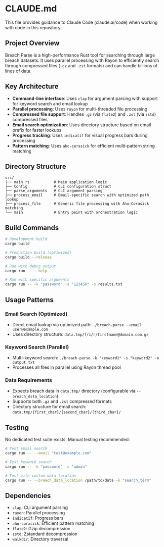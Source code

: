 # CLAUDE.md

This file provides guidance to Claude Code (claude.ai/code) when working with code in this repository.

## Project Overview

Breach Parse is a high-performance Rust tool for searching through large breach datasets. It uses parallel processing with Rayon to efficiently search through compressed files (`.gz` and `.zst` formats) and can handle billions of lines of data.

## Key Architecture

- **Command-line interface**: Uses `clap` for argument parsing with support for keyword search and email lookup
- **Parallel processing**: Uses `rayon` for multi-threaded file processing
- **Compressed file support**: Handles `.gz` (via `flate2`) and `.zst` (via `zstd`) compressed files
- **Email search optimization**: Uses directory structure based on email prefix for faster lookups
- **Progress tracking**: Uses `indicatif` for visual progress bars during processing
- **Pattern matching**: Uses `aho-corasick` for efficient multi-pattern string matching

## Directory Structure

```
src/
├── main.rs           # Main application logic
├── Config            # CLI configuration struct
├── parse_arguments   # CLI argument parsing
├── process_email     # Email-specific search with optimized path lookup
├── process_file      # Generic file processing with Aho-Corasick matching
└── main              # Entry point with orchestration logic
```

## Build Commands

```bash
# Development build
cargo build

# Production build (optimized)
cargo build --release

# Run with debug output
cargo run -- --help

# Run with specific arguments
cargo run -- -k "password" -s "123456" -o results.txt
```

## Usage Patterns

### Email Search (Optimized)
- Direct email lookup via optimized path: `./breach-parse --email user@example.com`
- Uses directory structure: `data.tmp/f/i/r/firstname@domain.com.gz`

### Keyword Search (Parallel)
- Multi-keyword search: `./breach-parse -k "keyword1" -s "keyword2" -o output.txt`
- Processes all files in parallel using Rayon thread pool

### Data Requirements
- Expects breach data in `data.tmp/` directory (configurable via `--breach_data_location`)
- Supports both `.gz` and `.zst` compressed formats
- Directory structure for email search: `data.tmp/{first_char}/{second_char}/{third_char}/`

## Testing

No dedicated test suite exists. Manual testing recommended:

```bash
# Test email search
cargo run -- --email "test@example.com"

# Test keyword search
cargo run -- -k "password" -s "admin"

# Test with custom data location
cargo run -- --breach_data_location /path/to/data -k "search_term"
```

## Dependencies

- `clap`: CLI argument parsing
- `rayon`: Parallel processing
- `indicatif`: Progress bars
- `aho-corasick`: Efficient pattern matching
- `flate2`: Gzip decompression
- `zstd`: Zstandard decompression
- `walkdir`: Directory traversal